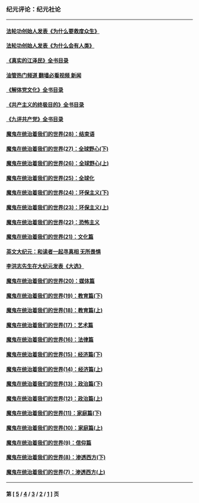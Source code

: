 ### 纪元评论：纪元社论
---
#### [法轮功创始人发表《为什么要救度众生》](../../pages/nsc422/n13975246.md?07030330) 
#### [法轮功创始人发表《为什么会有人类》](../../pages/nsc422/n13912117.md?07030330) 
#### [《真实的江泽民》全书目录](../../pages/nsc422/n13721399.md?07030330) 
#### [油管热门频道 翻墙必看视频 新闻](ok?07030330)
#### [《解体党文化》全书目录](../../pages/nsc422/n13721157.md?07030330) 
#### [《共产主义的终极目的》全书目录](../../pages/nsc422/n13721048.md?07030330) 
#### [《九评共产党》全书目录](../../pages/nsc422/n13708085.md?07030330) 
#### [魔鬼在统治着我们的世界(28)：结束语](../../pages/nsc422/n10936246.md?07030330) 
#### [魔鬼在统治着我们的世界(27)：全球野心(下)](../../pages/nsc422/n10928319.md?07030330) 
#### [魔鬼在统治着我们的世界(26)：全球野心(上)](../../pages/nsc422/n10900318.md?07030330) 
#### [魔鬼在统治着我们的世界(25)：全球化](../../pages/nsc422/n10788205.md?07030330) 
#### [魔鬼在统治着我们的世界(24)：环保主义(下)](../../pages/nsc422/n10695307.md?07030330) 
#### [魔鬼在统治着我们的世界(23)：环保主义(上)](../../pages/nsc422/n10688613.md?07030330) 
#### [魔鬼在统治着我们的世界(22)：恐怖主义](../../pages/nsc422/n10614727.md?07030330) 
#### [魔鬼在统治着我们的世界(21)：文化篇](../../pages/nsc422/n10597706.md?07030330) 
#### [英文大纪元：和读者一起寻真相 无所畏惧](../../pages/nsc422/n12542027.md?07030330) 
#### [李洪志先生在大纪元发表《大选》](../../pages/nsc422/n12534746.md?07030330) 
#### [魔鬼在统治着我们的世界(20)：媒体篇](../../pages/nsc422/n10586579.md?07030330) 
#### [魔鬼在统治着我们的世界(19)：教育篇(下)](../../pages/nsc422/n10564808.md?07030330) 
#### [魔鬼在统治着我们的世界(18)：教育篇(上)](../../pages/nsc422/n10526970.md?07030330) 
#### [魔鬼在统治着我们的世界(17)：艺术篇](../../pages/nsc422/n10499093.md?07030330) 
#### [魔鬼在统治着我们的世界(16)：法律篇](../../pages/nsc422/n10485969.md?07030330) 
#### [魔鬼在统治着我们的世界(15)：经济篇(下)](../../pages/nsc422/n10469975.md?07030330) 
#### [魔鬼在统治着我们的世界(14)：经济篇(上)](../../pages/nsc422/n10457370.md?07030330) 
#### [魔鬼在统治着我们的世界(13)：政治篇(下)](../../pages/nsc422/n10448270.md?07030330) 
#### [魔鬼在统治着我们的世界(12)：政治篇(上)](../../pages/nsc422/n10444576.md?07030330) 
#### [魔鬼在统治着我们的世界(11)：家庭篇(下)](../../pages/nsc422/n10440961.md?07030330) 
#### [魔鬼在统治着我们的世界(10)：家庭篇(上)](../../pages/nsc422/n10435448.md?07030330) 
#### [魔鬼在统治着我们的世界(9)：信仰篇](../../pages/nsc422/n10432159.md?07030330) 
#### [魔鬼在统治着我们的世界(8)：渗透西方(下)](../../pages/nsc422/n10429603.md?07030330) 
#### [魔鬼在统治着我们的世界(7)：渗透西方(上)](../../pages/nsc422/n10426013.md?07030330) 

---
#### 第 [ [5](./5.md?07030330) / [4](./4.md?07030330) / [3](./3.md?07030330) / [2](./2.md?07030330) / [1](./1.md?07030330) ] 页
